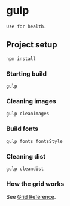 # gulp
```
Use for health.
```

## Project setup
```
npm install
```
### Starting build
```
gulp
```
### Cleaning images
```
gulp cleanimages
```
### Build fonts
```
gulp fonts fontsStyle
```
### Cleaning dist
```
gulp cleandist
```
### How the grid works
See [Grid Reference](https://getbootstrap.com/docs/5.0/layout/grid/).